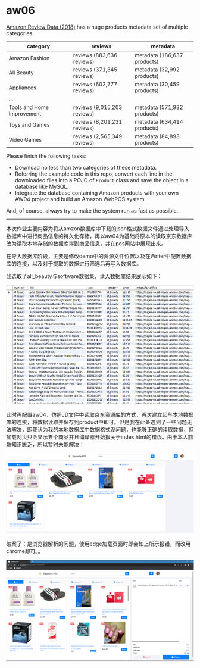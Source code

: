 # aw06


[Amazon Review Data (2018)](https://nijianmo.github.io/amazon/index.html) has a huge products metadata set of multiple categories.

|category| reviews | metadata |
|--| -- | -- |
|Amazon Fashion|reviews (883,636 reviews)|metadata (186,637 products)|
|All Beauty|reviews (371,345 reviews)|metadata (32,992 products)|
|Appliances|reviews (602,777 reviews)|metadata (30,459 products)|
| ... |
|Tools and Home Improvement|reviews (9,015,203 reviews)|metadata (571,982 products)|
Toys and Games|reviews (8,201,231 reviews)|metadata (634,414 products)|
Video Games|reviews (2,565,349 reviews)|metadata (84,893 products)|

Please finish the following tasks:

- Download no less than two categories of these metadata.
- Referring the example code in this repo, convert each line in the downloaded files into a POJO of `Product` class and save the object in a database like MySQL. 
- Integrate the database containing Amazon products with your own AW04 project and build an Amazon WebPOS system.


And, of course, always try to make the system run as fast as possible.





------

本次作业主要内容为将从amzon数据库中下载的json格式数据文件通过处理导入数据库中进行商品信息的持久化存储，再以aw04为基础将原本的读取京东数据库改为读取本地存储的数据库得到商品信息，并在pos网站中展现出来。

在导入数据库阶段，主要是修改demo中的资源文件位置以及在Writer中配置数据库的连接，以及对于提取的数据进行筛选后再写入数据库。

我选取了all_beauty与software数据集，读入数据库结果展示如下：

![1](images/1.png)

此时再配置aw04，仿照JD文件中读取京东资源库的方式，再次建立起与本地数据库的连接，将数据读取并保存到product中即可。但是我在此处遇到了一些问题无法解决，即我认为我的本地数据库中数据格式没问题，也能够正确的读取数据，但加载网页只会显示五个商品并且编译器开始报关于index.html的错误。由于本人前端知识匮乏，所以暂时未能解决：

![2](images/2.png)

破案了：是浏览器解析的问题，使用edge加载页面时即会如上所示报错，而改用chrome即可。。

![3](images/3.png)
